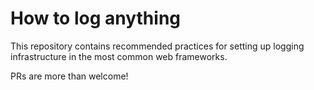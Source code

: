 # How to log anything
This repository contains recommended practices for setting up logging infrastructure in the most common web frameworks.

PRs are more than welcome!
